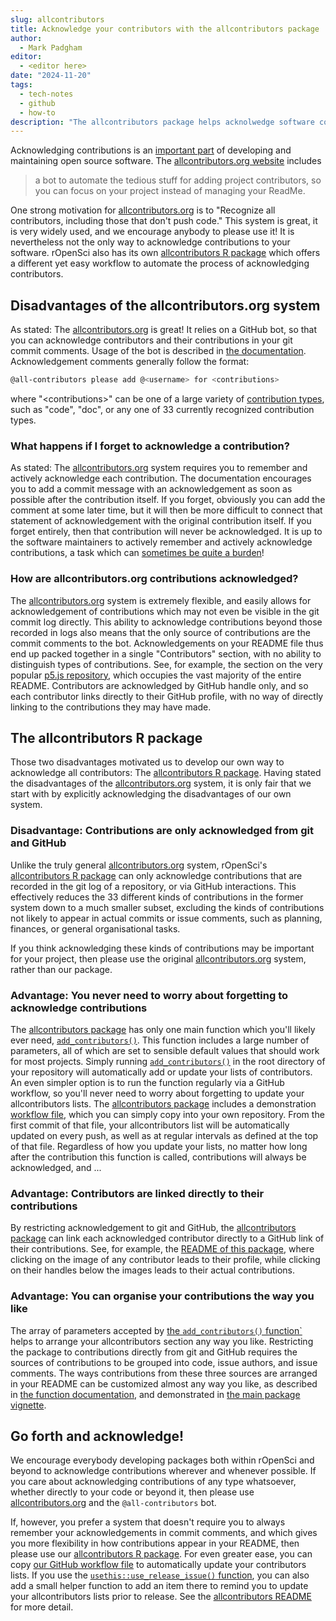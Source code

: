 ```yaml
---
slug: allcontributors
title: Acknowledge your contributors with the allcontributors package
author:
  - Mark Padgham
editor:
  - <editor here>
date: "2024-11-20"
tags:
  - tech-notes
  - github
  - how-to
description: "The allcontributors package helps acknolwedge software contributions"
---
```


Acknowledging contributions is an [important
part](https://devguide.ropensci.org/maintenance_collaboration.html#attributions)
of developing and maintaining open source software.
The [allcontributors.org website](https://allcontributors.org/) includes

> a bot to automate the tedious stuff for adding project contributors, so you
> can focus on your project instead of managing your ReadMe.

One strong motivation for [allcontributors.org](https://allcontributors.org) is to "Recognize all contributors, including those that don't push code."
This system is great, it is very widely used, and we encourage anybody to please use it!
It is nevertheless not the only way to acknowledge contributions to your software.
rOpenSci also has its own [allcontributors R package](https://docs.ropensci.org/allcontributors/) which offers a different yet easy workflow to automate the process of acknowledging contributors.

## Disadvantages of the allcontributors.org system

As stated: The [allcontributors.org](https://allcontributors.org) is great! It relies on a GitHub bot, so that you can acknowledge contributors and their contributions in your git commit comments.
Usage of the bot is described in [the documentation](https://allcontributors.org/docs/en/bot/usage).
Acknowledgement comments generally follow the format:

```bash
@all-contributors please add @<username> for <contributions>
```
where "\<contributions\>" can be one of a large variety of [contribution types](https://allcontributors.org/docs/en/emoji-key), such as "code", "doc", or any one of 33 currently recognized contribution types.

### What happens if I forget to acknowledge a contribution?

As stated: The [allcontributors.org](https://allcontributors.org) system requires you to remember and actively acknowledge each contribution.
The documentation encourages you to add a commit message with an acknowledgement as soon as possible after the contribution itself.
If you forget, obviously you can add the comment at some later time, but it will then be more difficult to connect that statement of acknowledgement with the original contribution itself.
If you forget entirely, then that contribution will never be acknowledged.
It is up to the software maintainers to actively remember and actively acknowledge contributions, a task which can [sometimes be quite a burden](https://ropensci.org/blog/2023/02/07/what-does-it-mean-to-maintain-a-package/)!

### How are allcontributors.org contributions acknowledged?

The [allcontributors.org](https://allcontributors.org) system is extremely flexible, and easily allows for acknowledgement of contributions which may not even be visible in the git commit log directly.
This ability to acknowledge contributions beyond those recorded in logs also means that the only source of contributions are the commit comments to the bot.
Acknowledgements on your README file thus end up packed together in a single "Contributors" section, with no ability to distinguish types of contributions.
See, for example, the section on the very popular [p5.js repository](https://github.com/processing/p5.js?tab=readme-ov-file#contributors), which occupies the vast majority of the entire README.
Contributors are acknowledged by GitHub handle only, and so each contributor links directly to their GitHub profile, with no way of directly linking to the contributions they may have made.

## The allcontributors R package

Those two disadvantages motivated us to develop our own way to acknowledge all contributors: The [allcontributors R package](https://docs.ropensci.org/allcontributors/).
Having stated the disadvantages of the [allcontributors.org](https://allcontributors.org) system, it is only fair that we start with by explicitly acknowledging the disadvantages of our own system.

### Disadvantage: Contributions are only acknowledged from git and GitHub

Unlike the truly general [allcontributors.org](https://allcontributors.org) system, rOpenSci's [allcontributors R package](https://docs.ropensci.org/allcontributors/) can only acknowledge contributions that are recorded in the git log of a repository, or via GitHub interactions.
This effectively reduces the 33 different kinds of contributions in the former system down to a much smaller subset, excluding the kinds of contributions not likely to appear in actual commits or issue comments, such as planning, finances, or general organisational tasks.

If you think acknowledging these kinds of contributions may be important for your project, then please use the original [allcontributors.org](https://allcontributors.org) system, rather than our package.

### Advantage: You never need to worry about forgetting to acknowledge contributions

The [allcontributors package](https://docs.ropensci.org/allcontributors/) has only one main function which you'll likely ever need, [`add_contributors()`](https://docs.ropensci.org/allcontributors/reference/add_contributors.html). This function includes a large number of parameters, all of which are set to sensible default values that should work for most projects.
Simply running [`add_contributors()`](https://docs.ropensci.org/allcontributors/reference/add_contributors.html) in the root directory of your repository will automatically add or update your lists of contributors.
An even simpler option is to run the function regularly via a GitHub workflow, so you'll never need to worry about forgetting to update your allcontributors lists.
The [allcontributors package](https://docs.ropensci.org/allcontributors/) includes a demonstration [workflow file](https://github.com/ropensci/allcontributors/blob/main/.github/workflows/allcontributors.yml), which you can simply copy into your own repository.
From the first commit of that file, your allcontributors list will be automatically updated on every push, as well as at regular intervals as defined at the top of that file.
Regardless of how you update your lists, no matter how long after the contribution this function is called, contributions will always be acknowledged, and ... 

### Advantage: Contributors are linked directly to their contributions

By restricting acknowledgement to git and GitHub, the [allcontributors package](https://docs.ropensci.org/allcontributors/) can link each acknowledged contributor directly to a GitHub link of their contributions.
See, for example, the [README of this package](https://github.com/ropensci/allcontributors/?tab=readme-ov-file#contributors), where clicking on the image of any contributor leads to their profile, while clicking on their handles below the images leads to their actual contributions.

### Advantage: You can organise your contributions the way you like

The array of parameters accepted by [the `add_contributors()` function`](https://docs.ropensci.org/allcontributors/reference/add_contributors.html) helps to arrange your allcontributors section any way you like.
Restricting the package to contributions directly from git and GitHub requires the sources of contributions to be grouped into code, issue authors, and issue comments.
The ways contributions from these three sources are arranged in your README can be customized almost any way you like, as described in [the function documentation](https://docs.ropensci.org/allcontributors/reference/add_contributors.html), and demonstrated in [the main package vignette](https://docs.ropensci.org/allcontributors/articles/allcontributors.html).

## Go forth and acknowledge!

We encourage everybody developing packages both within rOpenSci and beyond to acknowledge contributions wherever and whenever possible.
If you care about acknowledging contributions of any type whatsoever, whether directly to your code or beyond it, then please use [allcontributors.org](https://allcontributors.org) and the `@all-contributors` bot.

If, however, you prefer a system that doesn't require you to always remember your acknowledgements in commit comments, and which gives you more flexibility in how contributions appear in your README, then please use our [allcontributors R package](https://docs.ropensci.org/allcontributors/).
For even greater ease, you can copy [our GitHub workflow file](https://github.com/ropensci/allcontributors/blob/main/.github/workflows/allcontributors.yml) to automatically update your contributors lists.
If you use the [`usethis::use_release_issue()` function](https://usethis.r-lib.org/reference/use_release_issue.html), you can also add a small helper function to add an item there to remind you to update your allcontributors lists prior to release.
See the [allcontributors README](https://docs.ropensci.org/allcontributors/) for more detail.
